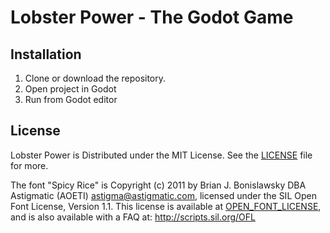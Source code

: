 # Lobster Power - The Godot Game

## Installation

1. Clone or download the repository.
2. Open project in Godot
3. Run from Godot editor

## License

Lobster Power is Distributed under the MIT License. See the [LICENSE](LICENSE) file for more.

The font "Spicy Rice" is Copyright (c) 2011 by Brian J. Bonislawsky DBA Astigmatic (AOETI) <astigma@astigmatic.com>, licensed under the SIL Open Font License, Version 1.1. This license is available at [OPEN_FONT_LICENSE](OPEN_FONT_LICENSE.txt), and is also available with a FAQ at: <http://scripts.sil.org/OFL>
